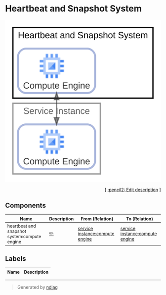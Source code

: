 # Heartbeat and Snapshot System

![view](node-heartbeat_and_snapshot_system.svg)



<p align="right">
  [ <a href="../input/ndiag.descriptions/_node-heartbeat_and_snapshot_system.md">:pencil2: Edit description</a> ]
<p>

## Components

| Name | Description | From (Relation) | To (Relation) |
| --- | --- | --- | --- |
| heartbeat and snapshot system:compute engine |  <a href="../input/ndiag.descriptions/_component-heartbeat_and_snapshot_system_compute_engine.md">:pencil2:</a> | [service instance:compute engine](node-service_instance.md) | [service instance:compute engine](node-service_instance.md) |

## Labels

| Name | Description |
| --- | --- |

---

> Generated by [ndiag](https://github.com/k1LoW/ndiag)
